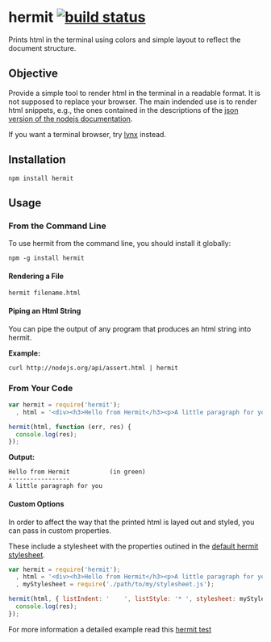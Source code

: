 # hermit [![build status](https://secure.travis-ci.org/thlorenz/hermit.png)](http://next.travis-ci.org/thlorenz/hermit)

Prints html in the terminal using colors and simple layout to reflect the document structure.

## Objective

Provide a simple tool to render html in the terminal in a readable format. It is not supposed to replace your browser.
The main indended use is to render html snippets,  e.g., the ones contained in the descriptions of the [json version of
the nodejs documentation](http://nodejs.org/api/assert.json).

If you want a terminal browser, try [lynx](http://lynx.browser.org/) instead.

## Installation

    npm install hermit

## Usage

### From the Command Line

To use hermit from the command line, you should install it globally:

    npm -g install hermit

#### Rendering a File

    hermit filename.html

#### Piping an Html String

You can pipe the output of any program that produces an html string into hermit.

**Example:**

    curl http://nodejs.org/api/assert.html | hermit

### From Your Code 

```js
var hermit = require('hermit');
  , html = '<div><h3>Hello from Hermit</h3><p>A little paragraph for you</p></div>';

hermit(html, function (err, res) {
  console.log(res); 
});
```

**Output:**

```
Hello from Hermit           (in green)
-----------------
A little paragraph for you
```

#### Custom Options 

In order to affect the way that the printed html is layed out and styled, you can pass in custom properties.

These include a stylesheet with the properties outined in the [default hermit
stylesheet](https://github.com/thlorenz/hermit/blob/master/lib/stylesheet.js).

```js
var hermit = require('hermit');
  , html = '<div><h3>Hello from Hermit</h3><p>A little paragraph for you</p></div>';
  , myStylesheet = require('./path/to/my/stylesheet.js');

hermit(html, { listIndent: '    ', listStyle: '* ', stylesheet: myStylesheet }, function (err, res) {
  console.log(res); 
});
```

For more information a detailed example read this [hermit test](https://github.com/thlorenz/hermit/blob/master/test/hermit.js#L11-L51)
